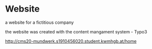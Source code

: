 # Website
a website for a fictitious company 

the website was created with the content mangament system - Typo3 

http://cms20-mundwerk.s1910456020.student.kwmhgb.at/home

